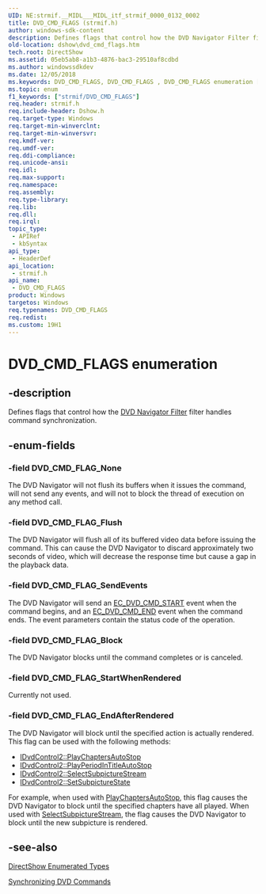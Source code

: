 ```yaml
---
UID: NE:strmif.__MIDL___MIDL_itf_strmif_0000_0132_0002
title: DVD_CMD_FLAGS (strmif.h)
author: windows-sdk-content
description: Defines flags that control how the DVD Navigator Filter filter handles command synchronization.
old-location: dshow\dvd_cmd_flags.htm
tech.root: DirectShow
ms.assetid: 05eb5ab8-a1b3-4876-bac3-29510af8cdbd
ms.author: windowssdkdev
ms.date: 12/05/2018
ms.keywords: DVD_CMD_FLAGS, DVD_CMD_FLAGS , DVD_CMD_FLAGS enumeration [DirectShow], DVD_CMD_FLAGSEnumeration, DVD_CMD_FLAG_Block, DVD_CMD_FLAG_EndAfterRendered, DVD_CMD_FLAG_Flush, DVD_CMD_FLAG_None, DVD_CMD_FLAG_SendEvents, DVD_CMD_FLAG_StartWhenRendered, dshow.dvd_cmd_flags, strmif/DVD_CMD_FLAGS, strmif/DVD_CMD_FLAG_Block, strmif/DVD_CMD_FLAG_EndAfterRendered, strmif/DVD_CMD_FLAG_Flush, strmif/DVD_CMD_FLAG_None, strmif/DVD_CMD_FLAG_SendEvents, strmif/DVD_CMD_FLAG_StartWhenRendered
ms.topic: enum
f1_keywords: ["strmif/DVD_CMD_FLAGS"]
req.header: strmif.h
req.include-header: Dshow.h
req.target-type: Windows
req.target-min-winverclnt: 
req.target-min-winversvr: 
req.kmdf-ver: 
req.umdf-ver: 
req.ddi-compliance: 
req.unicode-ansi: 
req.idl: 
req.max-support: 
req.namespace: 
req.assembly: 
req.type-library: 
req.lib: 
req.dll: 
req.irql: 
topic_type:
 - APIRef
 - kbSyntax
api_type:
 - HeaderDef
api_location:
 - strmif.h
api_name:
 - DVD_CMD_FLAGS
product: Windows
targetos: Windows
req.typenames: DVD_CMD_FLAGS
req.redist: 
ms.custom: 19H1
---
```


# DVD_CMD_FLAGS enumeration


## -description



Defines flags that control how the <a href="https://docs.microsoft.com/windows/desktop/DirectShow/dvd-navigator-filter">DVD Navigator Filter</a> filter handles command synchronization.




## -enum-fields




### -field DVD_CMD_FLAG_None

The DVD Navigator will not flush its buffers when it issues the command, will not send any events, and will not to block the thread of execution on any method call.


### -field DVD_CMD_FLAG_Flush

The DVD Navigator will flush all of its buffered video data before issuing the command. This can cause the DVD Navigator to discard approximately two seconds of video, which will decrease the response time but cause a gap in the playback data.


### -field DVD_CMD_FLAG_SendEvents

The DVD Navigator will send an <a href="https://docs.microsoft.com/windows/desktop/DirectShow/ec-dvd-cmd-start">EC_DVD_CMD_START</a> event when the command begins, and an <a href="https://docs.microsoft.com/windows/desktop/DirectShow/ec-dvd-cmd-end">EC_DVD_CMD_END</a> event when the command ends. The event parameters contain the status code of the operation.


### -field DVD_CMD_FLAG_Block

The DVD Navigator blocks until the command completes or is canceled.


### -field DVD_CMD_FLAG_StartWhenRendered

Currently not used.


### -field DVD_CMD_FLAG_EndAfterRendered

The DVD Navigator will block until the specified action is actually rendered. This flag can be used with the following methods:

<ul>
<li>
<a href="https://docs.microsoft.com/windows/desktop/api/strmif/nf-strmif-idvdcontrol2-playchaptersautostop">IDvdControl2::PlayChaptersAutoStop</a>
</li>
<li>
<a href="https://docs.microsoft.com/windows/desktop/api/strmif/nf-strmif-idvdcontrol2-playperiodintitleautostop">IDvdControl2::PlayPeriodInTitleAutoStop</a>
</li>
<li>
<a href="https://docs.microsoft.com/windows/desktop/api/strmif/nf-strmif-idvdcontrol2-selectsubpicturestream">IDvdControl2::SelectSubpictureStream</a>
</li>
<li>
<a href="https://docs.microsoft.com/windows/desktop/api/strmif/nf-strmif-idvdcontrol2-setsubpicturestate">IDvdControl2::SetSubpictureState</a>
</li>
</ul>
For example, when used with <a href="https://docs.microsoft.com/windows/desktop/api/strmif/nf-strmif-idvdcontrol2-playchaptersautostop">PlayChaptersAutoStop</a>, this flag causes the DVD Navigator to block until the specified chapters have all played. When used with <a href="https://docs.microsoft.com/windows/desktop/api/strmif/nf-strmif-idvdcontrol2-selectsubpicturestream">SelectSubpictureStream</a>, the flag causes the DVD Navigator to block until the new subpicture is rendered.


## -see-also




<a href="https://docs.microsoft.com/windows/desktop/DirectShow/directshow-enumerated-types">DirectShow Enumerated Types</a>



<a href="https://docs.microsoft.com/windows/desktop/DirectShow/synchronizing-dvd-commands">Synchronizing DVD Commands</a>
 

 

